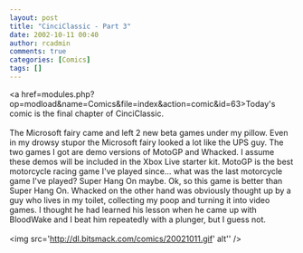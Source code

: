 ```yaml
---
layout: post
title: "CinciClassic - Part 3"
date: 2002-10-11 00:40
author: rcadmin
comments: true
categories: [Comics]
tags: []
---
```

<a href=modules.php?op=modload&name=Comics&file=index&action=comic&id=63>Today's comic</a> is the final chapter of CinciClassic. 
<br />
<br />
The Microsoft fairy came and left 2 new beta games under my pillow. Even in my drowsy stupor the Microsoft fairy looked a lot like the UPS guy. The two games I got are demo versions of MotoGP and Whacked. I assume these demos will be included in the Xbox Live starter kit. MotoGP is the best motorcycle racing game I've played since... what was the last motorcycle game I've played? Super Hang On maybe. Ok, so this game is better than Super Hang On. Whacked on the other hand was obviously thought up by a guy who lives in my toilet, collecting my poop and turning it into video games. I thought he had learned his lesson when he came up with BloodWake and I beat him repeatedly with a plunger, but I guess not. <br /><br /><!--more--><img src='http://dl.bitsmack.com/comics/20021011.gif' alt'' />
